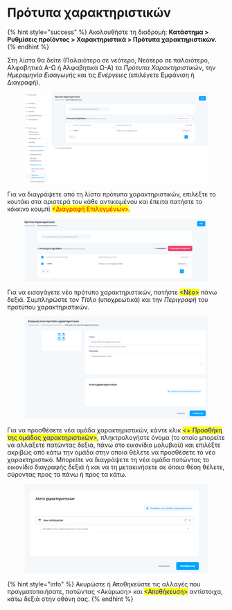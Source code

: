 # Πρότυπα χαρακτηριστικών

{% hint style="success" %}
Ακολουθήστε τη διαδρομή: **Κατάστημα > Ρυθμίσεις προϊόντος > Χαρακτηριστικά > Πρότυπα χαρακτηριστικών.**
{% endhint %}

Στη λίστα θα δείτε (Παλαιότερο σε νεότερο, Νεότερο σε παλαιότερο, Αλφαβητικά Α-Ω ή Αλφαβητικά Ω-Α) τα _Πρότυπα Χαρακτηριστικών_, την _Ημερομηνία Εισαγωγής_ και τις _Ενέργειες_ (επιλέγετε Εμφάνιση ή Διαγραφή).

<figure><img src="../../../.gitbook/assets/ScreenHunter 43.png" alt=""><figcaption></figcaption></figure>

Για να διαγράψετε από τη λίστα πρότυπα χαρακτηριστικών, επιλέξτε το κουτάκι στα αριστερά του κάθε αντικειμένου και έπειτα πατήστε το κόκκινο κουμπί <mark style="color:red;"><Διαγραφή Επιλεγμένων></mark>.

<figure><img src="../../../.gitbook/assets/ScreenHunter 44 (2).png" alt=""><figcaption></figcaption></figure>

Για να εισαγάγετε νέο πρότυπο χαρακτηριστικών, πατήστε <mark style="color:blue;"><Νέο></mark> πάνω δεξιά. Συμπληρώστε τον _Τίτλο_ (υποχρεωτικά) και την _Περιγραφή_ του προτύπου χαρακτηριστικών.

<figure><img src="../../../.gitbook/assets/ScreenHunter 45.png" alt=""><figcaption></figcaption></figure>

Για να προσθέσετε νέα ομάδα χαρακτηριστικών, κάντε κλικ <mark style="color:blue;"><+ Προσθήκη της ομάδας χαρακτηριστικών></mark>, πληκτρολογήστε όνομα (το οποίο μπορείτε να αλλάξετε πατώντας δεξιά, πάνω στο εικονίδιο μολυβιού) και επιλέξτε ακριβώς από κάτω την ομάδα στην οποία θέλετε να προσθέσετε το νέο χαρακτηριστικό. Μπορείτε να διαγράψετε τη νέα ομάδα πατώντας το εικονίδιο διαγραφής δεξιά ή και να τη μετακινήσετε σε όποια θέση θέλετε, σύροντας προς τα πάνω ή προς τα κάτω.

<figure><img src="../../../.gitbook/assets/ScreenHunter 46 (1).png" alt=""><figcaption></figcaption></figure>

{% hint style="info" %}
Ακυρώστε ή Αποθηκεύστε τις αλλαγές που πραγματοποιήσατε, πατώντας <Ακύρωση> και <mark style="color:blue;"><Αποθήκευση></mark> αντίστοιχα, κάτω δεξιά στην οθόνη σας.
{% endhint %}

